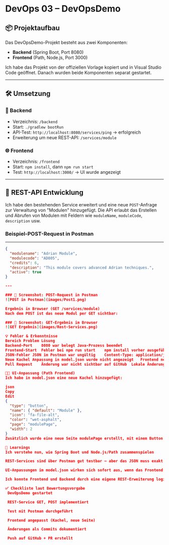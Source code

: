 # DevOps 03 – DevOpsDemo

## 📦 Projektaufbau

Das DevOpsDemo-Projekt besteht aus zwei Komponenten:

- **Backend** (Spring Boot, Port 8080)
- **Frontend** (Path, Node.js, Port 3000)

Ich habe das Projekt von der offiziellen Vorlage kopiert und in Visual Studio Code geöffnet. Danach wurden beide Komponenten separat gestartet.

---

## 🛠 Umsetzung

### 🔧 Backend

- Verzeichnis: `/backend`
- Start: `./gradlew bootRun`
- API-Test: `http://localhost:8080/services/ping` → erfolgreich
- Erweiterung um neue REST-API: `/services/module`

### 🌐 Frontend

- Verzeichnis: `/frontend`
- Start: `npm install`, dann `npm run start`
- Test: `http://localhost:3000/` → UI wurde angezeigt

---

## 🔁 REST-API Entwicklung

Ich habe den bestehenden Service erweitert und eine neue `POST`-Anfrage zur Verwaltung von "Modulen" hinzugefügt. Die API erlaubt das Erstellen und Abrufen von Modulen mit Feldern wie `moduleName`, `moduleCode`, `description` usw.

### Beispiel-POST-Request in Postman

---

```json
{
  "modulename": "Adrian Module",
  "modulecode": "AD805",
  "credits": 6,
  "description": "This module covers advanced Adrian techniques.",
  "active": true
}

---

### 📸 Screenshot: POST-Request in Postman
![POST in Postman](images/Post1.png)

Ergebnis in Browser (GET /services/module)
Nach dem POST ist das neue Modul per GET sichtbar:

### 📸 Screenshot: GET-Ergebnis im Browser
![GET Ergebnis](images/Rest-Services.png)

💡 Fehler & Erkenntnisse
Bereich	Problem	Lösung
Backend-Port	8080 war belegt	Java-Prozess beendet
Frontend-Start	Fehler bei npm run start	npm install vorher ausgeführt
JSON-Fehler	JSON im Postman war ungültig	Content-Type: application/json + Syntaxprüfung
Neue Kachel	Anpassung in model.json wurde nicht angezeigt	Frontend neu gestartet → npm run start
Pull Request	Änderung war nicht sichtbar auf GitHub	Lokale Änderungen committet & gepusht

🧑‍🎨 UI-Anpassung (Path Frontend)
Ich habe in model.json eine neue Kachel hinzugefügt:

json
Copy
Edit
{
  "type": "button",
  "name": { "default": "Module" },
  "icon": "fa-file-alt",
  "color": "wet-asphalt",
  "page": "modulePage",
  "width": 2
}
Zusätzlich wurde eine neue Seite modulePage erstellt, mit einem Button zum Anlegen eines neuen Moduls (inkl. Verlinkung zum Formular).

🧠 Learnings
Ich verstehe nun, wie Spring Boot und Node.js/Path zusammenspielen

REST-Services sind über Postman gut testbar – aber das JSON muss exakt stimmen

UI-Anpassungen im model.json wirken sich sofort aus, wenn das Frontend neu gestartet wird

Ich konnte Frontend und Backend durch eine eigene REST-Erweiterung logisch verbinden

✅ Checkliste laut Bewertungsvorgabe
 DevOpsDemo gestartet

 REST-Service GET, POST implementiert

 Test mit Postman durchgeführt

 Frontend angepasst (Kachel, neue Seite)

 Änderungen als Commits dokumentiert

 Push auf GitHub + PR erstellt
